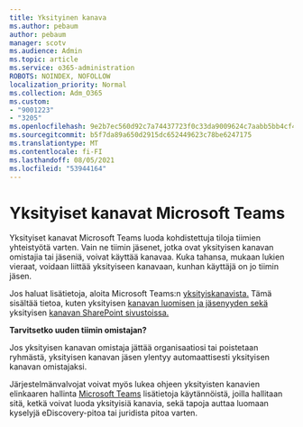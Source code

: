 ```yaml
---
title: Yksityinen kanava
ms.author: pebaum
author: pebaum
manager: scotv
ms.audience: Admin
ms.topic: article
ms.service: o365-administration
ROBOTS: NOINDEX, NOFOLLOW
localization_priority: Normal
ms.collection: Adm_O365
ms.custom:
- "9001223"
- "3205"
ms.openlocfilehash: 9e2b7ec560d92c7a74437723f0c33da9009624c7aabb5bb4cf4b3906d916051a
ms.sourcegitcommit: b5f7da89a650d2915dc652449623c78be6247175
ms.translationtype: MT
ms.contentlocale: fi-FI
ms.lasthandoff: 08/05/2021
ms.locfileid: "53944164"
---
```

# <a name="private-channels-in-microsoft-teams"></a>Yksityiset kanavat Microsoft Teams

Yksityiset kanavat Microsoft Teams luoda kohdistettuja tiloja tiimien yhteistyötä varten. Vain ne tiimin jäsenet, jotka ovat yksityisen kanavan omistajia tai jäseniä, voivat käyttää kanavaa. Kuka tahansa, mukaan lukien vieraat, voidaan liittää yksityiseen kanavaan, kunhan käyttäjä on jo tiimin jäsen.

Jos haluat lisätietoja, aloita Microsoft Teams:n [yksityiskanavista.](https://docs.microsoft.com/MicrosoftTeams/private-channels) Tämä sisältää tietoa, kuten yksityisen [kanavan luomisen ja jäsenyyden sekä](https://docs.microsoft.com/MicrosoftTeams/private-channels#private-channel-creation-and-membership) yksityisen [kanavan SharePoint sivustoissa.](https://docs.microsoft.com/MicrosoftTeams/private-channels#private-channel-sharepoint-sites)

**Tarvitsetko uuden tiimin omistajan?**

Jos yksityisen kanavan omistaja jättää organisaatiosi tai poistetaan ryhmästä, yksityisen kanavan jäsen ylentyy automaattisesti yksityisen kanavan omistajaksi.

Järjestelmänvalvojat voivat myös lukea ohjeen yksityisten kanavien elinkaaren hallinta [Microsoft Teams](https://docs.microsoft.com/MicrosoftTeams/private-channels-life-cycle-management) lisätietoja käytännöistä, joilla hallitaan sitä, ketkä voivat luoda yksityisiä kanavia, sekä tapoja auttaa luomaan kyselyjä eDiscovery-pitoa tai juridista pitoa varten.
